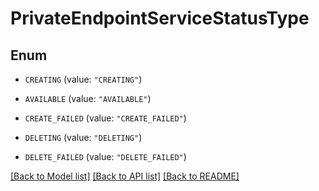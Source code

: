 # PrivateEndpointServiceStatusType

## Enum

* `CREATING` (value: `"CREATING"`)

* `AVAILABLE` (value: `"AVAILABLE"`)

* `CREATE_FAILED` (value: `"CREATE_FAILED"`)

* `DELETING` (value: `"DELETING"`)

* `DELETE_FAILED` (value: `"DELETE_FAILED"`)


[[Back to Model list]](../README.md#documentation-for-models) [[Back to API list]](../README.md#documentation-for-api-endpoints) [[Back to README]](../README.md)



